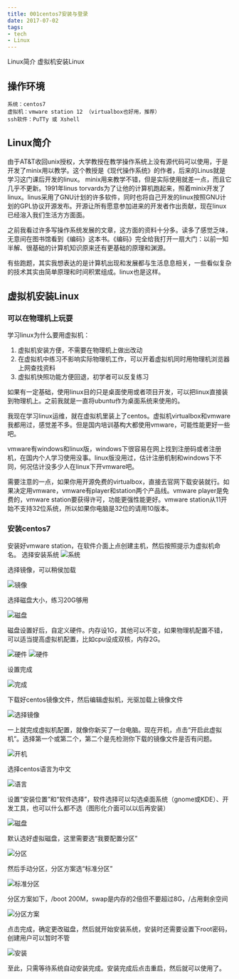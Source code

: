 ```yaml
---
title: 001centos7安装与登录
date: 2017-07-02
tags:
- tech
- Linux
---
```


Linux简介
虚拟机安装Linux

<!--more-->

## 操作环境
```
系统：centos7
虚拟机：vmware station 12 （virtualbox也好用，推荐）
ssh软件：PuTTy 或 Xshell
```

## Linux简介
由于AT&T收回unix授权，大学教授在教学操作系统上没有源代码可以使用，于是开发了minix用以教学。这个教授是《现代操作系统》的作者，后来的Linus就是学习这门课后开发的linux。
minix用来教学不错，但是实际使用就差一点，而且它几乎不更新。1991年linus torvards为了让他的计算机跑起来，照着minix开发了linux。linus采用了GNU计划的许多软件，同时也将自己开发的linux按照GNU计划的GPL协议开源发布。开源让所有愿意参加进来的开发者作出贡献，现在linux已经溶入我们生活方方面面。

之前我看过许多写操作系统发展的文章，这方面的资料十分多。读多了感觉乏味，无意间在图书馆看到《编码》这本书。《编码》完全给我打开一扇大门：以前一知半解、很基础的计算机知识原来还有更基础的原理和渊源。

有些跑题，其实我想表达的是计算机出现和发展都与生活息息相关，一些看似复杂的技术其实由简单原理和时间积累组成。linux也是这样。

## 虚拟机安装Linux
### 可以在物理机上玩耍
学习linux为什么要用虚拟机：
1. 虚拟机安装方便，不需要在物理机上做出改动
2. 在虚拟机中练习不影响实际物理机工作，可以开着虚拟机同时用物理机浏览器上网查找资料
3. 虚拟机快照功能方便回退，初学者可以反复练习

如果有一定基础，使用linux目的只是桌面使用或者项目开发，可以把linux直接装到物理机上。之前我就是一直将ubuntu作为桌面系统来使用的。

我现在学习linux运维，就在虚拟机里装上了centos。虚拟机virtualbox和vmware我都用过，感觉差不多。但是国内培训基构大都使用vmware，可能性能更好一些吧。

vmware有windows和linux版，windows下很容易在网上找到注册码或者注册机，在国内个人学习使用没事。linux版没用过，估计注册机制和windows下不同，何况估计没多少人在linux下开vmware吧。

需要注意的一点，如果你用开源免费的virtualbox，直接去官网下载安装就行。如果决定用vmware，vmware有player和station两个产品线。vmware player是免费的，vmware station要获得许可，功能更强性能更好。vmware station从11开始不支持32位系统，所以如果你电脑是32位的请用10版本。

### 安装centos7
安装好vmware station，在软件介面上点创建主机，然后按照提示为虚拟机命名。
选择安装系统
![系统](https://raw.githubusercontent.com/lcf33/picture_lcf/master/2.PNG)

选择镜像，可以稍侯加载

![镜像](https://raw.githubusercontent.com/lcf33/picture_lcf/master/1.PNG)

选择磁盘大小，练习20G够用

![磁盘](https://raw.githubusercontent.com/lcf33/picture_lcf/master/3.PNG)

磁盘设置好后，自定义硬件。内存设1G，其他可以不变，如果物理机配置不错，可以适当提高虚拟机配置，比如cpu设成双核，内存2G。

![硬件](https://raw.githubusercontent.com/lcf33/picture_lcf/master/4.PNG)
![硬件](https://raw.githubusercontent.com/lcf33/picture_lcf/master/5.PNG)

设置完成

![完成](https://raw.githubusercontent.com/lcf33/picture_lcf/master/6.PNG)

下载好centos镜像文件，然后编辑虚拟机，光驱加载上镜像文件

![选择镜像](https://raw.githubusercontent.com/lcf33/picture_lcf/master/7.PNG)

一上就完成虚拟机配置，就像你新买了一台电脑。现在开机，点击“开启此虚拟机”。选择第一个或第二个，第二个是先检测你下载的镜像文件是否有问题。

![开机](https://raw.githubusercontent.com/lcf33/picture_lcf/master/8.PNG)

选择centos语言为中文

![语言](https://raw.githubusercontent.com/lcf33/picture_lcf/master/10.PNG)

设置“安装位置”和“软件选择”，软件选择可以勾选桌面系统（gnome或KDE）、开发工具，也可以什么都不选（图形化介面可以以后再安装）

![磁盘](https://raw.githubusercontent.com/lcf33/picture_lcf/master/11.PNG)

默认选好虚拟磁盘，这里需要选“我要配置分区”

![分区](https://raw.githubusercontent.com/lcf33/picture_lcf/master/12.PNG)

然后手动分区，分区方案选“标准分区”

![标准分区](https://raw.githubusercontent.com/lcf33/picture_lcf/master/13.PNG)

分区方案如下，/boot 200M，swap是内存的2倍但不要超过8G，/占用剩余空间

![分区方案](https://raw.githubusercontent.com/lcf33/picture_lcf/master/14.PNG)

点击完成，确定更改磁盘，然后就开始安装系统，安装时还需要设置下root密码，创建用户可以暂时不管

![安装](https://raw.githubusercontent.com/lcf33/picture_lcf/master/15.PNG)

至此，只需等待系统自动安装完成。安装完成后点击重启，然后就可以使用了。
